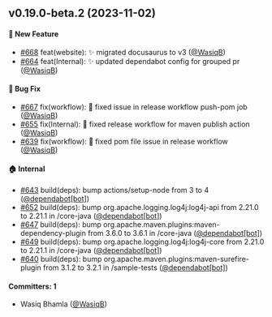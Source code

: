
## v0.19.0-beta.2 (2023-11-02)

#### :rocket: New Feature
* [#668](https://github.com/BoykaFramework/boyka-framework/pull/668) feat(website): :sparkles: migrated docusaurus to v3 ([@WasiqB](https://github.com/WasiqB))
* [#664](https://github.com/BoykaFramework/boyka-framework/pull/664) feat(Internal): :sparkles: updated dependabot config for grouped pr ([@WasiqB](https://github.com/WasiqB))

#### :bug: Bug Fix
* [#667](https://github.com/BoykaFramework/boyka-framework/pull/667) fix(workflow): :bug: fixed issue in release workflow push-pom job ([@WasiqB](https://github.com/WasiqB))
* [#655](https://github.com/BoykaFramework/boyka-framework/pull/655) fix(Internal): :bug: fixed release workflow for maven publish action ([@WasiqB](https://github.com/WasiqB))
* [#639](https://github.com/BoykaFramework/boyka-framework/pull/639) fix(workflow): :bug: fixed pom file issue in release workflow ([@WasiqB](https://github.com/WasiqB))

#### :house: Internal
* [#643](https://github.com/BoykaFramework/boyka-framework/pull/643) build(deps): bump actions/setup-node from 3 to 4 ([@dependabot[bot]](https://github.com/apps/dependabot))
* [#652](https://github.com/BoykaFramework/boyka-framework/pull/652) build(deps): bump org.apache.logging.log4j:log4j-api from 2.21.0 to 2.21.1 in /core-java ([@dependabot[bot]](https://github.com/apps/dependabot))
* [#647](https://github.com/BoykaFramework/boyka-framework/pull/647) build(deps): bump org.apache.maven.plugins:maven-dependency-plugin from 3.6.0 to 3.6.1 in /core-java ([@dependabot[bot]](https://github.com/apps/dependabot))
* [#649](https://github.com/BoykaFramework/boyka-framework/pull/649) build(deps): bump org.apache.logging.log4j:log4j-core from 2.21.0 to 2.21.1 in /core-java ([@dependabot[bot]](https://github.com/apps/dependabot))
* [#640](https://github.com/BoykaFramework/boyka-framework/pull/640) build(deps): bump org.apache.maven.plugins:maven-surefire-plugin from 3.1.2 to 3.2.1 in /sample-tests ([@dependabot[bot]](https://github.com/apps/dependabot))

#### Committers: 1
- Wasiq Bhamla ([@WasiqB](https://github.com/WasiqB))
